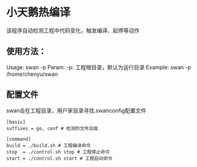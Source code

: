 
# 小天鹅热编译

该程序自动检测工程中代码变化，触发编译、起停等动作

## 使用方法：
Usage: swan -p <path>
Param:
	-p: 工程根目录，默认为运行目录
Example:
	swan -p /home/chenyu/swan

## 配置文件

swan会在工程目录，用户家目录寻找.swanconfig配置文件

```
[basic]
suffixes = go, conf # 检测的文件后缀

[command]
build = ./build.sh # 工程编译命令
stop  = ./control.sh stop # 工程停止命令
start = ./control.sh start # 工程启动命令
```

